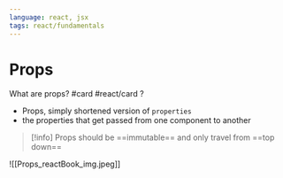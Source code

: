 ```yaml
---
language: react, jsx
tags: react/fundamentals
---
```


# Props



What are props? #card #react/card 
?
- Props, simply shortened version of `properties`
- the properties that get passed from one component to another
<!--SR:!2022-08-15,1,190-->


>[!info]
>Props should be ==immutable== and only travel from ==top down==



![[Props_reactBook_img.jpeg]]



